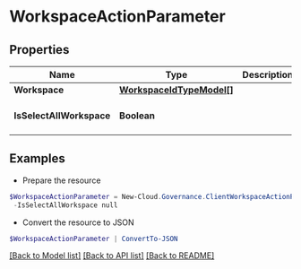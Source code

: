 # WorkspaceActionParameter
## Properties

Name | Type | Description | Notes
------------ | ------------- | ------------- | -------------
**Workspace** | [**WorkspaceIdTypeModel[]**](WorkspaceIdTypeModel.md) |  | [optional] 
**IsSelectAllWorkspace** | **Boolean** |  | [optional] [default to $false]

## Examples

- Prepare the resource
```powershell
$WorkspaceActionParameter = New-Cloud.Governance.ClientWorkspaceActionParameter  -Workspace null `
 -IsSelectAllWorkspace null
```

- Convert the resource to JSON
```powershell
$WorkspaceActionParameter | ConvertTo-JSON
```

[[Back to Model list]](../README.md#documentation-for-models) [[Back to API list]](../README.md#documentation-for-api-endpoints) [[Back to README]](../README.md)

